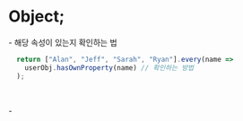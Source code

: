 # Object;

\- 해당 속성이 있는지 확인하는 법   
```javascript
  return ["Alan", "Jeff", "Sarah", "Ryan"].every(name =>
    userObj.hasOwnProperty(name) // 확인하는 방법
  );
```
<br >

\-